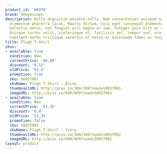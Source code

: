 ```yaml
---
product_id: '00370'
brand: Omegascape
description: Nulla dignissim posuere nulla. Nam consectetuer euismod nunc. Quisque
  elementum pharetra lacus. Mauris dictum, nisi eget consequat elementum, lacus ligula
  molestie metus, non feugiat orci magna ac sem. Integer quis elit ac mi aliquam pretium.
  Quisque tortor velit, scelerisque et, facilisis vel, tempor sed, urna. Pellentesque
  habitant morbi tristique senectus et netus et malesuada fames ac turpis egestas.
title: Plugh T-Shirt
skus:
- available: true
  condition: New
  currentPrice: '46.89'
  discount: '0.12'
  oldPrice: '53.4'
  promotion: true
  sku: S0037001
  skuName: Plugh T-Shirt - Olive
  thumbnailURL: http://pcas.io/300/300?seed=S0037001
  imageURL: http://pcas.io/600/600?seed=S0037001
- available: true
  condition: New
  currentPrice: '53.35'
  discount: '0.0'
  oldPrice: '53.35'
  promotion: false
  sku: S0037002
  skuName: Plugh T-Shirt - Ivory
  thumbnailURL: http://pcas.io/300/300?seed=S0037002
  imageURL: http://pcas.io/600/600?seed=S0037002
layout: product
---
```

